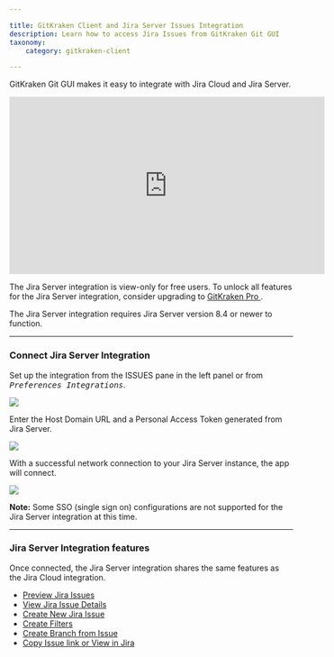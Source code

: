 ```yaml
---

title: GitKraken Client and Jira Server Issues Integration
description: Learn how to access Jira Issues from GitKraken Git GUI
taxonomy:
    category: gitkraken-client

---
```


GitKraken Git GUI makes it easy to integrate with Jira Cloud and Jira Server.

<div class='embed-container embed-container--16-9'>
    <iframe width="560" height="315" src="https://www.youtube.com/embed/On83cso-w3U" frameborder="0" allowfullscreen></iframe>
</div>

<div class='callout callout--basic'>
    <p>The Jira Server integration is view-only for free users. To unlock all features for the Jira Server integration, consider upgrading to <a href="https://gitkraken.com/pricing"> GitKraken Pro </a>. </p>
</div>

<div class='callout callout--warning'>
    <p>The Jira Server integration requires Jira Server version 8.4 or newer to function.</p>
</div>

***

### Connect Jira Server Integration

Set up the integration from the ISSUES pane in the left panel or from <kbd><i>Preferences    <i class='fa fa-caret-right'></i>     Integrations</i></kbd>.

<img src="/wp-content/uploads/choose-boards-jira-server-integration.png" srcset="/wp-content/uploads/choose-boards-jira-server-integration@2x.png" class="img-bordered img-responsive center">

Enter the Host Domain URL and a Personal Access Token generated from Jira Server.

<img src="/wp-content/uploads/connect-jira-server-integration.png" srcset="/wp-content/uploads/connect-jira-server-integration@2x.png" class="img-bordered img-responsive center">

With a successful network connection to your Jira Server instance, the app will connect.

<img src="/wp-content/uploads/connected-jira-integration.png" srcset="/wp-content/uploads/connected-jira-integration@2x.png" class="img-bordered img-responsive center">

<div class='callout callout--warning'>
  <p><strong>Note:</strong> Some SSO (single sign on) configurations are not supported for the Jira Server integration at this time.</p>
</div>

***

### Jira Server Integration features

Once connected, the Jira Server integration shares the same features as the Jira Cloud integration.

- [Preview Jira Issues](/integrations/jira/#preview-jira-issues)
- [View Jira Issue Details](/integrations/jira/#view-jira-issue-details)
- [Create New Jira Issue](/integrations/jira/#create-new-jira-issue)
- [Create Filters](/integrations/jira/#create-filters)
- [Create Branch from Issue](/integrations/jira/#create-branches-from-issue)
- [Copy Issue link or View in Jira](/integrations/jira/#copy-issue-link-or-view-in-jira)

